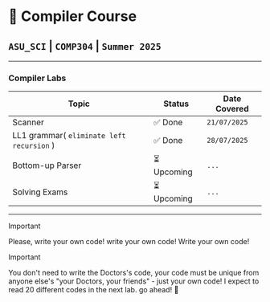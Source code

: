 # 🧠 Compiler Course
## `ASU_SCI` | `COMP304` | `Summer 2025`
---
###  Compiler Labs
| Topic            | Status     | Date Covered      |
|------------------|------------|-------------------|
| Scanner          | ✅ Done    | `21/07/2025`    |
| LL1 grammar( `eliminate left recursion` ) | ✅ Done     | `28/07/2025`    |
| Bottom-up Parser | ⏳ Upcoming     | `...`     |
| Solving Exams    | ⏳ Upcoming     | `...`    |

---
> [!IMPORTANT]
> Please, write your own code!
> write your own code!
> Write your own code!

> [!IMPORTANT]
> You don't need to write the Doctors's code, your code must be unique from anyone else's "your Doctors, your friends" - just your own code!
> I expect to read 20 different codes in the next lab. go ahead! :muscle:


